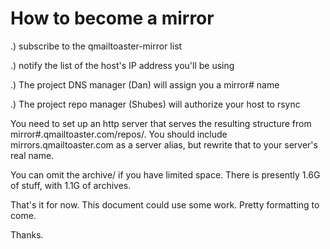 How to become a mirror
======================

.) subscribe to the qmailtoaster-mirror list

.) notify the list of the host's IP address you'll be using

.) The project DNS manager (Dan) will assign you a mirror# name

.) The project repo manager (Shubes) will authorize your host to rsync

You need to set up an http server that serves the resulting structure from mirror#.qmailtoaster.com/repos/. You should include mirrors.qmailtoaster.com as a server alias, but rewrite that to your server's real name.

You can omit the archive/ if you have limited space. There is presently 1.6G of stuff, with 1.1G of archives.

That's it for now. This document could use some work. Pretty formatting to come.

Thanks.
